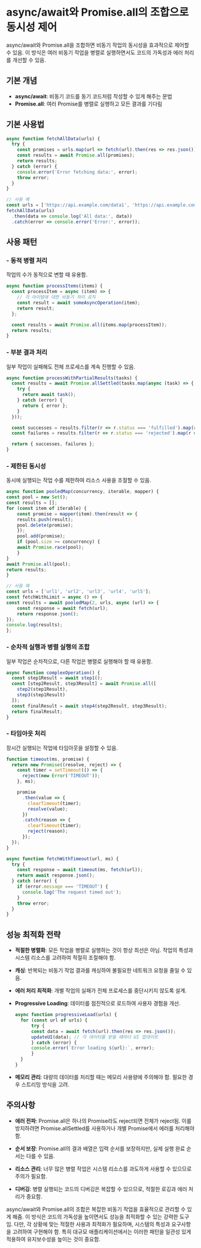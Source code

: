 # async/await와 Promise.all의 조합으로 동시성 제어

async/await와 Promise.all을 조합하면 비동기 작업의 동시성을 효과적으로 제어할 수 있음. 이 방식은 여러 비동기 작업을 병렬로 실행하면서도 코드의 가독성과 에러 처리를 개선할 수 있음.

## 기본 개념

- **async/await**: 비동기 코드를 동기 코드처럼 작성할 수 있게 해주는 문법
- **Promise.all**: 여러 Promise를 병렬로 실행하고 모든 결과를 기다림

## 기본 사용법

```javascript
async function fetchAllData(urls) {
  try {
    const promises = urls.map(url => fetch(url).then(res => res.json()));
    const results = await Promise.all(promises);
    return results;
  } catch (error) {
    console.error('Error fetching data:', error);
    throw error;
  }
}

// 사용 예
const urls = ['https://api.example.com/data1', 'https://api.example.com/data2'];
fetchAllData(urls)
  .then(data => console.log('All data:', data))
  .catch(error => console.error('Error:', error));
```

## 사용 패턴

### - 동적 병렬 처리

작업의 수가 동적으로 변할 때 유용함.

```javascript
async function processItems(items) {
  const processItem = async (item) => {
    // 각 아이템에 대한 비동기 처리 로직
    const result = await someAsyncOperation(item);
    return result;
  };

  const results = await Promise.all(items.map(processItem));
  return results;
}
```

### - 부분 결과 처리

일부 작업이 실패해도 전체 프로세스를 계속 진행할 수 있음.

```javascript
async function processWithPartialResults(tasks) {
  const results = await Promise.allSettled(tasks.map(async (task) => {
    try {
      return await task();
    } catch (error) {
      return { error };
    }
  }));

  const successes = results.filter(r => r.status === 'fulfilled').map(r => r.value);
  const failures = results.filter(r => r.status === 'rejected').map(r => r.reason);

  return { successes, failures };
}
```

### - 제한된 동시성

동시에 실행되는 작업 수를 제한하여 리소스 사용을 조절할 수 있음.

```javascript
async function pooledMap(concurrency, iterable, mapper) {
const pool = new Set();
const results = [];
for (const item of iterable) {
    const promise = mapper(item).then(result => {
    results.push(result);
    pool.delete(promise);
    });
    pool.add(promise);
    if (pool.size >= concurrency) {
    await Promise.race(pool);
    }
}
await Promise.all(pool);
return results;
}

// 사용 예
const urls = ['url1', 'url2', 'url3', 'url4', 'url5'];
const fetchWithLimit = async () => {
const results = await pooledMap(2, urls, async (url) => {
    const response = await fetch(url);
    return response.json();
});
console.log(results);
};
```

### - 순차적 실행과 병렬 실행의 조합

일부 작업은 순차적으로, 다른 작업은 병렬로 실행해야 할 때 유용함.

```javascript
async function complexOperation() {
  const step1Result = await step1();
  const [step2Result, step3Result] = await Promise.all([
    step2(step1Result),
    step3(step1Result)
  ]);
  const finalResult = await step4(step2Result, step3Result);
  return finalResult;
}
```

### - 타임아웃 처리

장시간 실행되는 작업에 타임아웃을 설정할 수 있음.

```javascript
function timeout(ms, promise) {
  return new Promise((resolve, reject) => {
    const timer = setTimeout(() => {
      reject(new Error('TIMEOUT'));
    }, ms);

    promise
      .then(value => {
        clearTimeout(timer);
        resolve(value);
      })
      .catch(reason => {
        clearTimeout(timer);
        reject(reason);
      });
  });
}

async function fetchWithTimeout(url, ms) {
  try {
    const response = await timeout(ms, fetch(url));
    return await response.json();
  } catch (error) {
    if (error.message === 'TIMEOUT') {
      console.log('The request timed out');
    }
    throw error;
  }
}
```

## 성능 최적화 전략

- **적절한 병렬화**: 모든 작업을 병렬로 실행하는 것이 항상 최선은 아님. 작업의 특성과 시스템 리소스를 고려하여 적절히 조절해야 함.

- **캐싱**: 반복되는 비동기 작업 결과를 캐싱하여 불필요한 네트워크 요청을 줄일 수 있음.

- **에러 처리 최적화**: 개별 작업의 실패가 전체 프로세스를 중단시키지 않도록 설계.

- **Progressive Loading**: 데이터를 점진적으로 로드하여 사용자 경험을 개선.

    ```javascript
    async function progressiveLoad(urls) {
      for (const url of urls) {
          try {
          const data = await fetch(url).then(res => res.json());
          updateUI(data); // 각 데이터를 받을 때마다 UI 업데이트
          } catch (error) {
          console.error(`Error loading ${url}:`, error);
          }
      }
    }
    ```

- **메모리 관리**: 대량의 데이터를 처리할 때는 메모리 사용량에 주의해야 함. 필요한 경우 스트리밍 방식을 고려.

## 주의사항

- **에러 전파**: Promise.all은 하나의 Promise라도 reject되면 전체가 reject됨. 이를 방지하려면 Promise.allSettled를 사용하거나 개별 Promise에서 에러를 처리해야 함.

- **순서 보장**: Promise.all의 결과 배열은 입력 순서를 보장하지만, 실제 실행 완료 순서는 다를 수 있음.

- **리소스 관리**: 너무 많은 병렬 작업은 시스템 리소스를 과도하게 사용할 수 있으므로 주의가 필요함.

- **디버깅**: 병렬 실행되는 코드의 디버깅은 복잡할 수 있으므로, 적절한 로깅과 에러 처리가 중요함.

async/await와 Promise.all의 조합은 복잡한 비동기 작업을 효율적으로 관리할 수 있게 해줌. 이 방식은 코드의 가독성을 높이면서도 성능을 최적화할 수 있는 강력한 도구임. 다만, 각 상황에 맞는 적절한 사용과 최적화가 필요하며, 시스템의 특성과 요구사항을 고려하여 구현해야 함. 특히 대규모 애플리케이션에서는 이러한 패턴을 일관성 있게 적용하여 유지보수성을 높이는 것이 중요함.
